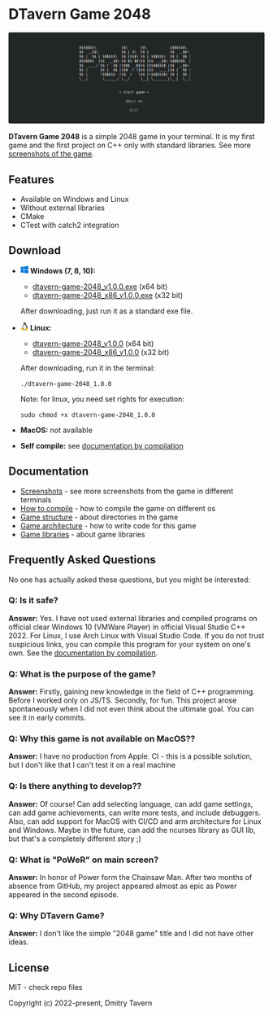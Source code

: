 # **DTavern Game 2048**

<img src="./resources/readme-banner.png" alt="The first game screen">

**DTavern Game 2048** is a simple 2048 game in your terminal. It is my first game and the first project on C++ only with standard libraries. See more [screenshots of the game](docs/preview-screenshots.md).

## **Features**
  - Available on Windows and Linux
  - Without external libraries
  - CMake
  - CTest with catch2 integration

## **Download**

  - <img src="./resources/windows-icon.png"> **Windows (7, 8, 10):**
    - [dtavern-game-2048_v1.0.0.exe](https://drive.google.com/file/d/1t4yCrtjcXPxkSaiacC5OEYou9lGhANIO/view?usp=sharing) (x64 bit)
    - [dtavern-game-2048_x86_v1.0.0.exe](https://drive.google.com/file/d/1a6jYKXxf05PsTE_gfKfG_kLkYzWN4QzA/view?usp=sharing) (x32 bit)

    After downloading, just run it as a standard exe file.

  - <img src="./resources/linux-icon.png"> **Linux:**
    - [dtavern-game-2048_v1.0.0](https://drive.google.com/file/d/1hKbfPaa2YfsPiIbRv19E2Dman4lP9fCG/view?usp=sharing) (x64 bit)
    - [dtavern-game-2048_x86_v1.0.0](https://drive.google.com/file/d/1tT_kJQJCTv3ozp3PBkBIVkwe_ehLclaw/view?usp=sharing) (x32 bit)

    After downloading, run it in the terminal:
    ```
    ./dtavern-game-2048_1.0.0
    ```

    Note: for linux, you need set rights for execution:
    ```
    sudo chmod +x dtavern-game-2048_1.0.0
    ```

  - **MacOS:** not available
  - **Self compile:** see [documentation by compilation](docs/project-compilation.md)

## **Documentation**

- [Screenshots](docs/preview-screenshots.md) - see more screenshots from the game in different terminals
- [How to compile](docs/project-compilation.md) - how to compile the game on different os
- [Game structure](docs/project-structure.md) - about directories in the game
- [Game architecture](docs/project-architecture.md) - how to write code for this game
- [Game libraries](docs/project-libraries.md) - about game libraries

## **Frequently Asked Questions**

No one has actually asked these questions, but you might be interested:

### **Q: Is it safe?**
**Answer:** Yes. I have not used external libraries and compiled programs on official clear Windows 10 (VMWare Player) in official Visual Studio C++ 2022. For Linux, I use Arch Linux with Visual Studio Code. If you do not trust suspicious links, you can compile this program for your system on one's own. See the [documentation by compilation](docs/project-compilation.md).

### **Q: What is the purpose of the game?**
**Answer:** Firstly, gaining new knowledge in the field of C++ programming. Before I worked only on JS/TS. Secondly, for fun. This project arose spontaneously when I did not even think about the ultimate goal. You can see it in early commits.

### **Q: Why this game is not available on MacOS??**
**Answer:** I have no production from Apple. CI - this is a possible solution, but I don't like that I can't test it on a real machine

### **Q: Is there anything to develop??**
**Answer:** Of course! Can add selecting language, can add game settings, can add game achievements, can write more tests, and include debuggers. Also, can add support for MacOS with CI/CD and arm architecture for Linux and Windows. Maybe in the future, can add the ncurses library as GUI lib, but that's a completely different story ;)

### **Q: What is "PoWeR" on main screen?**
**Answer:** In honor of Power form the Chainsaw Man. After two months of absence from GitHub, my project appeared almost as epic as Power appeared in the second episode.

### **Q: Why DTavern Game?**
**Answer:** I don't like the simple "2048 game" title and I did not have other ideas.

## **License**
MIT - check repo files

Copyright (c) 2022-present, Dmitry Tavern
